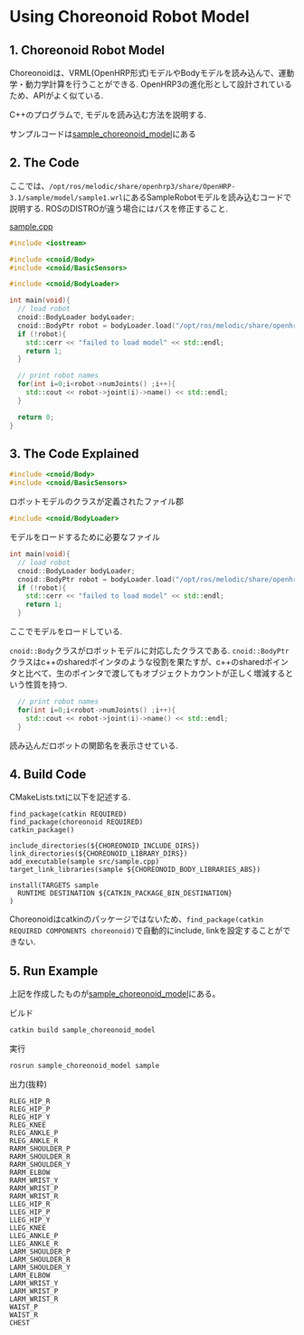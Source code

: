 # Using Choreonoid Robot Model

## 1. Choreonoid Robot Model

Choreonoidは、VRML(OpenHRP形式)モデルやBodyモデルを読み込んで、運動学・動力学計算を行うことができる. OpenHRP3の進化形として設計されているため、APIがよく似ている.

C++のプログラムで, モデルを読み込む方法を説明する.

サンプルコードは[sample_choreonoid_model](https://github.com/Naoki-Hiraoka/rtmros_beginner_tutorial/blob/master/choreonoid_beginner_tutorial/sample_choreonoid_model)にある

## 2. The Code

ここでは、`/opt/ros/melodic/share/openhrp3/share/OpenHRP-3.1/sample/model/sample1.wrl`にあるSampleRobotモデルを読み込むコードで説明する. ROSのDISTROが違う場合にはパスを修正すること.

[sample.cpp](https://github.com/Naoki-Hiraoka/rtmros_beginner_tutorial/blob/master/choreonoid_beginner_tutorial/sample_choreonoid_model/src/sample.cpp)
```c++
#include <iostream>

#include <cnoid/Body>
#include <cnoid/BasicSensors>

#include <cnoid/BodyLoader>

int main(void){
  // load robot
  cnoid::BodyLoader bodyLoader;
  cnoid::BodyPtr robot = bodyLoader.load("/opt/ros/melodic/share/openhrp3/share/OpenHRP-3.1/sample/model/sample1.wrl");
  if (!robot){
    std::cerr << "failed to load model" << std::endl;
    return 1;
  }

  // print robot names
  for(int i=0;i<robot->numJoints() ;i++){
    std::cout << robot->joint(i)->name() << std::endl;
  }

  return 0;
}
```

## 3. The Code Explained

```c++
#include <cnoid/Body>
#include <cnoid/BasicSensors>
```
ロボットモデルのクラスが定義されたファイル郡

```c++
#include <cnoid/BodyLoader>
```
モデルをロードするために必要なファイル

```c++
int main(void){
  // load robot
  cnoid::BodyLoader bodyLoader;
  cnoid::BodyPtr robot = bodyLoader.load("/opt/ros/melodic/share/openhrp3/share/OpenHRP-3.1/sample/model/sample1.wrl");
  if (!robot){
    std::cerr << "failed to load model" << std::endl;
    return 1;
  }
```

ここでモデルをロードしている.

`cnoid::Body`クラスがロボットモデルに対応したクラスである. `cnoid::BodyPtr`クラスはc++のsharedポインタのような役割を果たすが、c++のsharedポインタと比べて、生のポインタで渡してもオブジェクトカウントが正しく増減するという性質を持つ.

```c++
  // print robot names
  for(int i=0;i<robot->numJoints() ;i++){
    std::cout << robot->joint(i)->name() << std::endl;
  }
```
読み込んだロボットの関節名を表示させている.

## 4. Build Code

CMakeLists.txtに以下を記述する.
```
find_package(catkin REQUIRED)
find_package(choreonoid REQUIRED)
catkin_package()

include_directories(${CHOREONOID_INCLUDE_DIRS})
link_directories(${CHOREONOID_LIBRARY_DIRS})
add_executable(sample src/sample.cpp)
target_link_libraries(sample ${CHOREONOID_BODY_LIBRARIES_ABS})

install(TARGETS sample
  RUNTIME DESTINATION ${CATKIN_PACKAGE_BIN_DESTINATION}
)
```

Choreonoidはcatkinのパッケージではないため、`find_package(catkin REQUIRED COMPONENTS choreonoid)`で自動的にinclude, linkを設定することができない.

## 5. Run Example

上記を作成したものが[sample_choreonoid_model](https://github.com/Naoki-Hiraoka/rtmros_beginner_tutorial/blob/master/choreonoid_beginner_tutorial/sample_choreonoid_model)にある。

ビルド
```bash
catkin build sample_choreonoid_model
```

実行
```bash
rosrun sample_choreonoid_model sample
```

出力(抜粋)
```
RLEG_HIP_R
RLEG_HIP_P
RLEG_HIP_Y
RLEG_KNEE
RLEG_ANKLE_P
RLEG_ANKLE_R
RARM_SHOULDER_P
RARM_SHOULDER_R
RARM_SHOULDER_Y
RARM_ELBOW
RARM_WRIST_Y
RARM_WRIST_P
RARM_WRIST_R
LLEG_HIP_R
LLEG_HIP_P
LLEG_HIP_Y
LLEG_KNEE
LLEG_ANKLE_P
LLEG_ANKLE_R
LARM_SHOULDER_P
LARM_SHOULDER_R
LARM_SHOULDER_Y
LARM_ELBOW
LARM_WRIST_Y
LARM_WRIST_P
LARM_WRIST_R
WAIST_P
WAIST_R
CHEST
```
